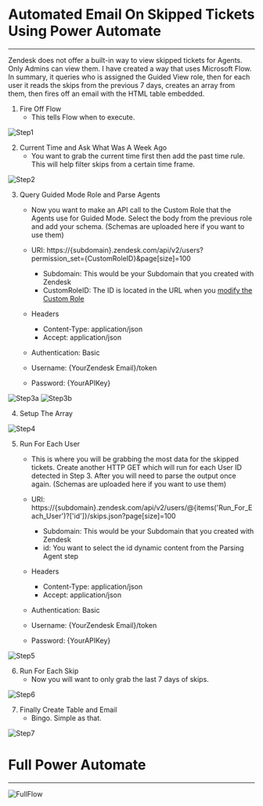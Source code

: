 # Automated Email On Skipped Tickets Using Power Automate
***
Zendesk does not offer a built-in way to view skipped tickets for Agents. Only Admins can view them. I have created a way that uses Microsoft Flow. In summary, it queries who is assigned the Guided View role, then for each user it reads the skips from the previous 7 days, creates an array from them, then fires off an email with the HTML table embedded.

1. Fire Off Flow
    - This tells Flow when to execute.

![Step1](images/Step1.png)

2. Current Time and Ask What Was A Week Ago
    - You want to grab the current time first then add the past time rule. This will help filter skips from a certain time frame.

![Step2](images/Step2.png)

3. Query Guided Mode Role and Parse Agents
    - Now you want to make an API call to the Custom Role that the Agents use for Guided Mode. Select the body from the previous role and add your schema. (Schemas are uploaded here if you want to use them)

    - URI: https://{subdomain}.zendesk.com/api/v2/users?permission_set={CustomRoleID}&page[size]=100
        - Subdomain: This would be your Subdomain that you created with Zendesk
        - CustomRoleID: The ID is located in the URL when you [modify the Custom Role](https://support.zendesk.com/hc/en-us/articles/4408832292506-Managing-custom-roles)
    - Headers
        - Content-Type: application/json
        - Accept: application/json
    - Authentication: Basic
    - Username: {YourZendesk Email}/token
    - Password: {YourAPIKey}

![Step3a](images/Step3a.png)
![Step3b](images/Step3b.png)

4. Setup The Array

![Step4](images/Step4.png)

5. Run For Each User
    - This is where you will be grabbing the most data for the skipped tickets. Create another HTTP GET which will run for each User ID detected in Step 3. After you will need to parse the output once again. (Schemas are uploaded here if you want to use them)

    - URI: https://{subdomain}.zendesk.com/api/v2/users/@{items('Run_For_Each_User')?['id']}/skips.json?page[size]=100
        - Subdomain: This would be your Subdomain that you created with Zendesk
        - id: You want to select the id dynamic content from the Parsing Agent step
    - Headers
        - Content-Type: application/json
        - Accept: application/json
    - Authentication: Basic
    - Username: {YourZendesk Email}/token
    - Password: {YourAPIKey}

![Step5](images/Step5.png)

6. Run For Each Skip
    - Now you will want to only grab the last 7 days of skips.

![Step6](images/Step6.png)

7. Finally Create Table and Email
    - Bingo. Simple as that.

![Step7](images/Step7.png)



# Full Power Automate
***
![FullFlow](images/FullFlow.png)

